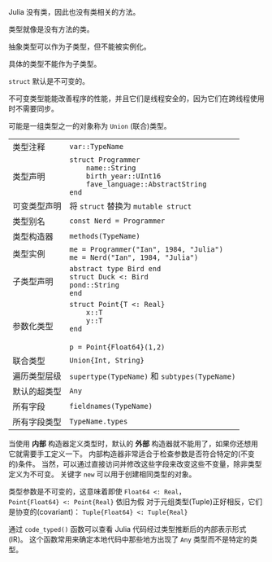 Julia 没有类，因此也没有类相关的方法。

类型就像是没有方法的类。

抽象类型可以作为子类型，但不能被实例化。

具体的类型不能作为子类型。

`struct` 默认是不可变的。

不可变类型能能改善程序的性能，并且它们是线程安全的，因为它们在跨线程使用时不需要同步。

可能是一组类型之一的对象称为 `Union` (联合)类型。

|              |                                                                              |
| -------------| ---------------------------------------------------------------------------- |
| 类型注释      | `var::TypeName`                                                              |
| 类型声明      | `struct Programmer`<br>`    name::String`<br>`    birth_year::UInt16`<br>`    fave_language::AbstractString`<br>`end` |
| 可变类型声明  | 将 `struct` 替换为 `mutable struct`                                           |
| 类型别名      | `const Nerd = Programmer`                                                    |
| 类型构造器    | `methods(TypeName)`                                                          |
| 类型实例      | `me = Programmer("Ian", 1984, "Julia")`<br>`me = Nerd("Ian", 1984, "Julia")` |
| 子类型声明    | `abstract type Bird end`<br>`struct Duck <: Bird`<br>`pond::String`<br>`end` |
| 参数化类型    | `struct Point{T <: Real}`<br>`    x::T`<br>`    y::T`<br>`end`<br><br>`p = Point{Float64}(1,2)`<br> |
| 联合类型      | `Union{Int, String}`                                                         |
| 遍历类型层级  | `supertype(TypeName)` 和 `subtypes(TypeName)`                                |
| 默认的超类型  | `Any`                                                                        |
| 所有字段      | `fieldnames(TypeName)`                                                       |
| 所有字段类型  | `TypeName.types`                                                             |

当使用 **内部** 构造器定义类型时，默认的 **外部** 构造器就不能用了，如果你还想用它就需要手工定义一下。
内部构造器非常适合于检查参数是否符合特定的(不变的)条件。
当然，可以通过直接访问并修改这些字段来改变这些不变量，除非类型定义为不可变。
关键字 `new` 可以用于创建相同类型的对象。

类型参数是不可变的，这意味着即使 `Float64 <: Real`，<br>`Point{Float64} <: Point{Real}` 依旧为假
对于元组类型(Tuple)正好相反，它们是协变的(covariant)： `Tuple{Float64} <: Tuple{Real}`

通过 `code_typed()` 函数可以查看 Julia 代码经过类型推断后的内部表示形式(IR)。
这个函数常用来确定本地代码中那些地方出现了 `Any` 类型而不是特定的类型。
